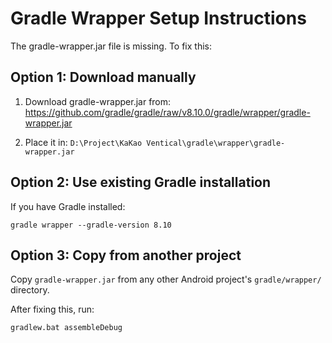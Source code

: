 # Gradle Wrapper Setup Instructions

The gradle-wrapper.jar file is missing. To fix this:

## Option 1: Download manually
1. Download gradle-wrapper.jar from:
   https://github.com/gradle/gradle/raw/v8.10.0/gradle/wrapper/gradle-wrapper.jar
   
2. Place it in: `D:\Project\KaKao Ventical\gradle\wrapper\gradle-wrapper.jar`

## Option 2: Use existing Gradle installation
If you have Gradle installed:
```
gradle wrapper --gradle-version 8.10
```

## Option 3: Copy from another project
Copy `gradle-wrapper.jar` from any other Android project's `gradle/wrapper/` directory.

After fixing this, run:
```
gradlew.bat assembleDebug
```